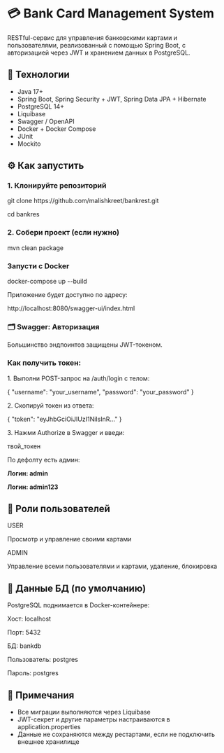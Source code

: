 <h1>💳 Bank Card Management System</h1>

<p>RESTful-сервис для управления банковскими картами и пользователями, реализованный с помощью Spring Boot, с авторизацией через JWT и хранением данных в PostgreSQL.<p>



<h2>🚀 Технологии</h2>
<ul>
<li>Java 17+</li>
<li>Spring Boot, Spring Security + JWT, Spring Data JPA + Hibernate</li>
<li>PostgreSQL 14+</li>
<li>Liquibase</li>
<li>Swagger / OpenAPI</li>
<li>Docker + Docker Compose</li>
<li>JUnit</li>
<li>Mockito</li>
</ul>



<h2>⚙️ Как запустить</h2>
<h3>1. Клонируйте репозиторий</h3>

<p>git clone https://github.com/malishkreet/bankrest.git</p>
<p>cd bankres</p>


<h3>2. Собери проект (если нужно)</h3>

<p>mvn clean package</p>

<h3>Запусти с Docker</h3>
<p>docker-compose up --build</p>


<p>Приложение будет доступно по адресу:</p>
<p>http://localhost:8080/swagger-ui/index.html</p>

<h3>🗂️ Swagger: Авторизация</h3>
<p>Большинство эндпоинтов защищены JWT-токеном.</p>

<h3>Как получить токен:</h3>

<p>1. Выполни POST-запрос на /auth/login с телом:</p>
<p>
{
  "username": "your_username",
  "password": "your_password"
}
</p>
<p>2. Скопируй токен из ответа:</p>
<p>
{
  "token": "eyJhbGciOiJIUzI1NiIsInR..."
}
</p>

<p>3. Нажми Authorize в Swagger и введи:</p>
<p>твой_токен</p>

<p>По дефолту есть админ:</p>
<b>Логин:    admin</b>
<p></p>
<b>Логин:    admin123</b>

<h2>👤 Роли пользователей</h2>
<p>USER</p>
<p>	Просмотр и управление своими картами</p>

<p>ADMIN</p>
<p>Управление всеми пользователями и картами, удаление, блокировка</p>

<h2>💾 Данные БД (по умолчанию)</h2>
<p>PostgreSQL поднимается в Docker-контейнере:</p>

<p>Хост: localhost</p>

<p>Порт: 5432</p>

<p>БД: bankdb</p>

<p>Пользователь: postgres</p>

<p>Пароль: postgres</p>

<h2>📌 Примечания</h2>
<ul>
<li>Все миграции выполняются через Liquibase</li>
<li>JWT-секрет и другие параметры настраиваются в application.properties</li>
<li>Данные не сохраняются между рестартами, если не подключить внешнее хранилище</li>
</ul>
